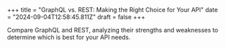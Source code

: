+++
title = "GraphQL vs. REST: Making the Right Choice for Your API"
date = "2024-09-04T12:58:45.811Z"
draft = false
+++

Compare GraphQL and REST, analyzing their strengths and weaknesses to determine which is best for your API needs.
        
